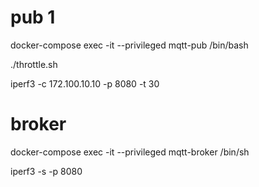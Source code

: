 # pub 1

docker-compose exec -it --privileged mqtt-pub /bin/bash

./throttle.sh

iperf3 -c 172.100.10.10 -p 8080 -t 30

# broker

docker-compose exec -it --privileged mqtt-broker /bin/sh

iperf3 -s -p 8080